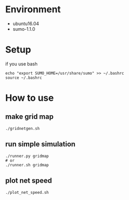 # Environment
* ubuntu16.04
* sumo-1.1.0

# Setup
if you use bash
```
echo "export SUMO_HOME=/usr/share/sumo" >> ~/.bashrc
source ~/.bashrc
```

# How to use
## make grid map
```
./gridnetgen.sh
```

## run simple simulation
```
./runner.py gridmap
# or
./runner.sh gridmap
```

## plot net speed
```
./plot_net_speed.sh
```
